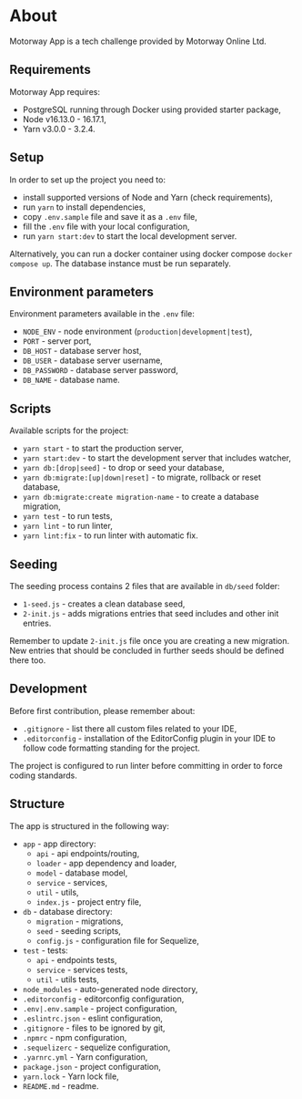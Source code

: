 # About

Motorway App is a tech challenge provided by Motorway Online Ltd.

## Requirements

Motorway App requires:
* PostgreSQL running through Docker using provided starter package,
* Node v16.13.0 - 16.17.1,
* Yarn v3.0.0 - 3.2.4.

## Setup

In order to set up the project you need to:
* install supported versions of Node and Yarn (check requirements),
* run `yarn` to install dependencies,
* copy `.env.sample` file and save it as a `.env` file,
* fill the `.env` file with your local configuration,
* run `yarn start:dev` to start the local development server.

Alternatively, you can run a docker container using docker compose `docker compose up`. The database instance must be run separately. 

## Environment parameters

Environment parameters available in the `.env` file:
* `NODE_ENV` - node environment (`production|development|test`),
* `PORT` - server port,
* `DB_HOST` - database server host,
* `DB_USER` - database server username,
* `DB_PASSWORD` - database server password,
* `DB_NAME` - database name.

## Scripts

Available scripts for the project:
* `yarn start` - to start the production server,
* `yarn start:dev` - to start the development server that includes watcher,
* `yarn db:[drop|seed]` - to drop or seed your database,
* `yarn db:migrate:[up|down|reset]` - to migrate, rollback or reset database,
* `yarn db:migrate:create migration-name` - to create a database migration,
* `yarn test` - to run tests,
* `yarn lint` - to run linter,
* `yarn lint:fix` - to run linter with automatic fix.

## Seeding

The seeding process contains 2 files that are available in `db/seed` folder:
* `1-seed.js` - creates a clean database seed,
* `2-init.js` - adds migrations entries that seed includes and other init entries.

Remember to update `2-init.js` file once you are creating a new migration. New entries that should be concluded in further seeds should be defined there too.

## Development

Before first contribution, please remember about:
* `.gitignore` - list there all custom files related to your IDE,
* `.editorconfig` - installation of the EditorConfig plugin in your IDE to follow code formatting standing for the project.

The project is configured to run linter before committing in order to force coding standards.

## Structure

The app is structured in the following way:
* `app` - app directory:
	* `api` - api endpoints/routing,
	* `loader` - app dependency and loader,
	* `model` - database model,
	* `service` - services,
	* `util` - utils,
	* `index.js` - project entry file,
* `db` - database directory:
	* `migration` - migrations,
	* `seed` - seeding scripts,
	* `config.js` - configuration file for Sequelize,
* `test` - tests:
	* `api` - endpoints tests,
	* `service` - services tests,
	* `util` - utils tests,
* `node_modules` - auto-generated node directory,
* `.editorconfig` - editorconfig configuration,
* `.env|.env.sample` - project configuration,
* `.eslintrc.json` - eslint configuration,
* `.gitignore` - files to be ignored by git,
* `.npmrc` - npm configuration,
* `.sequelizerc` - sequelize configuration,
* `.yarnrc.yml` - Yarn configuration,
* `package.json` - project configuration,
* `yarn.lock` - Yarn lock file,
* `README.md` - readme.
